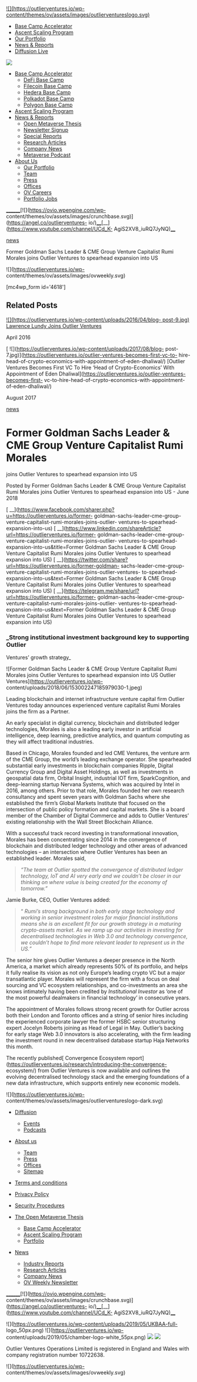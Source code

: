 [ ![](https://outlierventures.io/wp-
content/themes/ov/assets/images/outlierventureslogo.svg) ](/)

  * [Base Camp Accelerator](https://outlierventures.io/base-camp/)
  * [Ascent Scaling Program](https://outlierventures.io/ascent/ "Ascent")
  * [Our Portfolio](/portfolio/)
  * [News & Reports](https://outlierventures.io/news/)
  * [Diffusion Live](https://diffusion.events/)

![](https://outlierventures.io/wp-content/themes/ov/assets/images/close.svg)

  * [Base Camp Accelerator](https://outlierventures.io/base-camp/)
    * [DeFi Base Camp](https://outlierventures.io/base-camp/defi-base-camp)
    * [Filecoin Base Camp](https://outlierventures.io/filecoin-base-camp/)
    * [Hedera Base Camp](https://outlierventures.io/base-camp/hedera-base-camp)
    * [Polkadot Base Camp](https://outlierventures.io/base-camp/polkadot-base-camp)
    * [Polygon Base Camp](https://outlierventures.io/base-camp/polygon-base-camp)
  * [Ascent Scaling Program](https://outlierventures.io/ascent/)
  * [News & Reports](https://outlierventures.io/intelligence/ "Intelligence")
    * [Open Metaverse Thesis](https://outlierventures.io/research/the-open-metaverse-os/)
    * [Newsletter Signup](https://outlierventures.io/sign-up/ "Sign Up")
    * [Special Reports](https://outlierventures.io/reports/ "Reports")
    * [Research Articles](/research/ "Research")
    * [Company News](/news/ "News")
    * [Metaverse Podcast](/podcast-overview/ "Podcasts")
  * [About Us](https://outlierventures.io/about-us/ "About us")
    * [Our Portfolio](/portfolio/ "Portfolio")
    * [Team](/team/ "Team")
    * [Press](https://outlierventures.io/press/ "Press")
    * [Offices](https://outlierventures.io/offices/ "Offices")
    * [OV Careers](https://outlierventures.io/careers/)
    * [Portfolio Jobs](https://jobs.outlierventures.io/jobs)

[__](https://www.linkedin.com/company/OutlierVentures)[__](https://twitter.com/oviohq)[__](https://t.me/outlierventures)[![](https://ovio.wpengine.com/wp-
content/themes/ov/assets/images/crunchbase.svg)](https://angel.co/outlierventures-
io/)[__](https://github.com/OutlierVentures)[__](https://www.youtube.com/channel/UCd_K-
AgiS2XV8_iuRQ7JyNQ)[__](https://discord.gg/qjcZKsfXXM)

[news](https://outlierventures.io/news/)

Former Goldman Sachs Leader & CME Group Venture Capitalist Rumi Morales joins
Outlier Ventures to spearhead expansion into US

![](https://outlierventures.io/wp-
content/themes/ov/assets/images/ovweekly.svg)

[mc4wp_form id='4618']

## Related Posts

[ ![](https://outlierventures.io/wp-content/uploads/2016/04/blog-
post-9.jpg)](https://outlierventures.io/lawrence-lundy-joins/) [Lawrence Lundy
Joins Outlier Ventures](https://outlierventures.io/lawrence-lundy-joins/)

April 2016  

[ ![](https://outlierventures.io/wp-content/uploads/2017/08/blog-
post-7.jpg)](https://outlierventures.io/outlier-ventures-becomes-first-vc-to-
hire-head-of-crypto-economics-with-appointment-of-eden-dhaliwal/) [Outlier
Ventures Becomes First VC To Hire ‘Head of Crypto-Economics’ With Appointment
of Eden Dhaliwal](https://outlierventures.io/outlier-ventures-becomes-first-
vc-to-hire-head-of-crypto-economics-with-appointment-of-eden-dhaliwal/)

August 2017  

[news](https://outlierventures.io/news/)

# Former Goldman Sachs Leader & CME Group Venture Capitalist Rumi Morales
joins Outlier Ventures to spearhead expansion into US

Posted by Former Goldman Sachs Leader & CME Group Venture Capitalist Rumi
Morales joins Outlier Ventures to spearhead expansion into US - June 2018

[ __](https://www.facebook.com/sharer.php?u=https://outlierventures.io/former-
goldman-sachs-leader-cme-group-venture-capitalist-rumi-morales-joins-outlier-
ventures-to-spearhead-expansion-into-us) [
__](https://www.linkedin.com/shareArticle?url=https://outlierventures.io/former-
goldman-sachs-leader-cme-group-venture-capitalist-rumi-morales-joins-outlier-
ventures-to-spearhead-expansion-into-us&title=Former Goldman Sachs Leader &
CME Group Venture Capitalist Rumi Morales joins Outlier Ventures to spearhead
expansion into US) [
__](https://twitter.com/share?url=https://outlierventures.io/former-goldman-
sachs-leader-cme-group-venture-capitalist-rumi-morales-joins-outlier-ventures-
to-spearhead-expansion-into-us&text=Former Goldman Sachs Leader & CME Group
Venture Capitalist Rumi Morales joins Outlier Ventures to spearhead expansion
into US) [
__](https://telegram.me/share/url?url=https://outlierventures.io/former-
goldman-sachs-leader-cme-group-venture-capitalist-rumi-morales-joins-outlier-
ventures-to-spearhead-expansion-into-us&text=Former Goldman Sachs Leader & CME
Group Venture Capitalist Rumi Morales joins Outlier Ventures to spearhead
expansion into US)

### _Strong institutional investment background key to supporting Outlier
Ventures’ growth strategy_

![Former Goldman Sachs Leader & CME Group Venture Capitalist Rumi Morales
joins Outlier Ventures to spearhead expansion into US Outlier
Ventures](https://outlierventures.io/wp-
content/uploads/2018/06/153002247185979030-1.jpeg)

Leading blockchain and internet infrastructure venture capital firm Outlier
Ventures today announces experienced venture capitalist Rumi Morales joins the
firm as a Partner.

An early specialist in digital currency, blockchain and distributed ledger
technologies, Morales is also a leading early investor in artificial
intelligence, deep learning, predictive analytics, and quantum computing as
they will affect traditional industries.

Based in Chicago, Morales founded and led CME Ventures, the venture arm of the
CME Group, the world’s leading exchange operator. She spearheaded substantial
early investments in blockchain companies Ripple, Digital Currency Group and
Digital Asset Holdings, as well as investments in geospatial data firm,
Orbital Insight, industrial IOT firm, SparkCognition, and deep-learning
startup Nervana Systems, which was acquired by Intel in 2016, among others.
Prior to that role, Morales founded her own research consultancy and spent
seven years with Goldman Sachs where she established the firm’s Global Markets
Institute that focused on the intersection of public policy formation and
capital markets. She is a board member of the Chamber of Digital Commerce and
adds to Outlier Ventures’ existing relationship with the Wall Street
Blockchain Alliance.

With a successful track record investing in transformational innovation,
Morales has been concentrating since 2014 in the convergence of blockchain and
distributed ledger technology and other areas of advanced technologies – an
intersection where Outlier Ventures has been an established leader. Morales
said,

> _“The team at Outlier spotted the convergence of distributed ledger
> technology, IoT and AI very early and we couldn’t be closer in our thinking
> on where value is being created for the economy of tomorrow.”_

Jamie Burke, CEO, Outlier Ventures added:

> “ _Rumi’s strong background in both early stage technology and working in
> senior investment roles for major financial institutions means she is an
> excellent fit for our growth strategy in a maturing crypto-assets market. As
> we ramp up our activities in investing for decentralised technologies in Web
> 3.0 and technology convergence, we couldn’t hope to find more relevant
> leader to represent us in the US.”_

The senior hire gives Outlier Ventures a deeper presence in the North America,
a market which already represents 50% of its portfolio, and helps it fully
realise its vision as not only Europe’s leading crypto VC but a major
transatlantic player. Morales will represent the firm with a focus on deal
sourcing and VC ecosystem relationships, and co-investments an area she knows
intimately having been credited by _Institutional Investor_ as ‘one of the
most powerful dealmakers in financial technology’ in consecutive years.

The appointment of Morales follows strong recent growth for Outlier across
both their London and Toronto offices and a string of senior hires including
the experienced corporate lawyer the former HSBC senior structuring expert
Jocelyn Roberts joining as Head of Legal in May. Outlier’s backing for early
stage Web 3.0 innovators is also accelerating, with the firm leading the
investment round in new decentralised database startup Haja Networks this
month.

The recently published[ Convergence Ecosystem
report](https://outlierventures.io/research/introducing-the-convergence-
ecosystem/) from Outlier Ventures is now available and outlines the evolving
decentralised technology stack and the emerging foundations of a new data
infrastructure, which supports entirely new economic models.

![](https://outlierventures.io/wp-
content/themes/ov/assets/images/outlierventureslogo-dark.svg)

  * [Diffusion](https://outlierventures.io/diffusion/ "Diffusion")
    * [Events](/events/ "Events")
    * [Podcasts](/podcasts/ "Podcasts")
  * [About us](https://outlierventures.io/about-us/ "About us")
    * [Team](/team/ "Team")
    * [Press](https://outlierventures.io/press/ "Press")
    * [Offices](https://outlierventures.io/offices/ "Offices")
    * [Sitemap](https://outlierventures.io/sitemap/ "Sitemap")
  * [Terms and conditions](https://outlierventures.io/terms-and-conditions/ "Terms and conditions")
  * [Privacy Policy](https://outlierventures.io/privacy-policy/ "Privacy policy")
  * [Security Procedures](https://outlierventures.io/security-procedures/ "Security Procedures")

  * [The Open Metaverse Thesis](https://outlierventures.io/research/the-open-metaverse-os/)
    * [Base Camp Accelerator](https://outlierventures.io/base-camp/)
    * [Ascent Scaling Program](https://outlierventures.io/ascent/)
    * [Portfolio](/portfolio)
  * [News](https://outlierventures.io/intelligence/)
    * [Industry Reports](/reports/)
    * [Research Articles](/research/)
    * [Company News](/news/)
    * [OV Weekly Newsletter](/sign-up/)

[__](https://www.linkedin.com/company/OutlierVentures)[__](https://twitter.com/oviohq)[__](https://t.me/outlierventures)[![](https://ovio.wpengine.com/wp-
content/themes/ov/assets/images/crunchbase.svg)](https://angel.co/outlierventures-
io/)[__](https://github.com/OutlierVentures)[__](https://www.youtube.com/channel/UCd_K-
AgiS2XV8_iuRQ7JyNQ)[__](https://discord.gg/qjcZKsfXXM)

![](https://outlierventures.io/wp-content/uploads/2019/05/UKBAA-full-
logo_50px.png) ![](https://outlierventures.io/wp-
content/uploads/2019/05/chamber-logo-white_55px.png)
![](https://outlierventures.io/wp-content/uploads/2019/05/BVCA.png)
![](https://outlierventures.io/wp-content/uploads/2019/04/WSBA.png)

Outlier Ventures Operations Limited is registered in England and Wales with
company registration number 10722638.

![](https://outlierventures.io/wp-
content/themes/ov/assets/images/ovweekly.svg)

